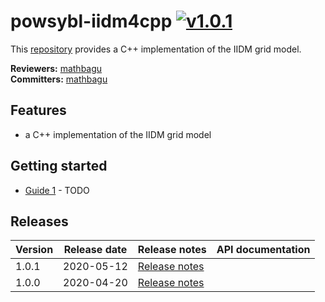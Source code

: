 # powsybl-iidm4cpp [![v1.0.1](https://img.shields.io/badge/-v1.0.1-blue.svg)](https://github.com/powsybl/powsybl-dynawo/releases/tag/v1.0.1)
This [repository](https://github.com/powsybl/powsybl-iidm4cpp) provides a C++ implementation of the IIDM grid model.

**Reviewers:** [mathbagu](https://github.com/mathbagu)  
**Committers:** [mathbagu](https://github.com/mathbagu)

## Features

- a C++ implementation of the IIDM grid model

## Getting started

- [Guide 1]() - TODO

## Releases

| Version | Release date | Release notes | API documentation |
| ------- | ------------ | ------------- | ----------------- |
| 1.0.1 | 2020-05-12 | [Release notes](https://github.com/powsybl/powsybl-iidm4cpp/releases/tag/v1.0.1) | |
| 1.0.0 | 2020-04-20 | [Release notes](https://github.com/powsybl/powsybl-iidm4cpp/releases/tag/v1.0.0) | |
